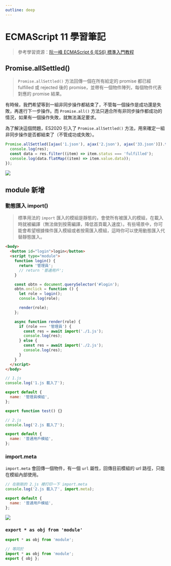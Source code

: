 ```yaml
---
outline: deep
---
```


# ECMAScript 11 學習筆記

> 參考學習資源：[阮一峰 ECMAScript 6 (ES6) 標準入門教程](https://es6.ruanyifeng.com/)

## Promise.allSettled()

> `Promise.allSettled()` 方法回傳一個在所有給定的 promise 都已經 fulfilled 或 rejected 後的 promise，並帶有一個物件陣列，每個物件代表對應的 promise 結果。

有時候，我們希望等到一組非同步操作都結束了，不管每一個操作是成功還是失敗，再進行下一步操作。而 `Promise.all()` 方法只適合所有非同步操作都成功的情況，如果有一個操作失敗，就無法滿足要求。

為了解決這個問題，ES2020 引入了 `Promise.allSettled()` 方法，用來確定一組非同步操作是否都結束了（不管成功或失敗）。

```js
Promise.allSettled([ajax('1.json'), ajax('2.json'), ajax('33.json')]).then((res) => {
  console.log(res);
  const data = res.filter((item) => item.status === 'fulfilled');
  console.log(data.flatMap((item) => item.value.data));
});
```

![](https://i.imgur.com/P0hTRlY.png)

## module 新增

### 動態匯入 import()

> 標準用法的 `import` 匯入的模組是靜態的，會使所有被匯入的模組，在載入時就被編譯（無法做到按需編譯，降低首頁載入速度）。有些場景中，你可能會希望根據條件匯入模組或者按需匯入模組，這時你可以使用動態匯入代替靜態匯入。

```html
<body>
  <button id="login">login</button>
  <script type="module">
    function login() {
      return '管理員';
      // return '普通用戶';
    }

    const obtn = document.querySelector('#login');
    obtn.onclick = function () {
      let role = login();
      console.log(role);

      render(role);
    };

    async function render(role) {
      if (role === '管理員') {
        const res = await import('./1.js');
        console.log(res);
      } else {
        const res = await import('./2.js');
        console.log(res);
      }
    }
  </script>
</body>
```

```js
// 1.js
console.log('1.js 載入了');

export default {
  name: '管理員模組',
};

export function test() {}

// 2.js
console.log('2.js 載入了');

export default {
  name: '普通用戶模組',
};
```

### import.meta

`import.meta` 會回傳一個物件，有一個 `url` 屬性，回傳目前模組的 url 路徑，只能在模組內部使用。

```js
// 在剛剛的 2.js 裡打印一下 import.meta
console.log('2.js 載入了', import.meta);

export default {
  name: '普通用戶模組',
};
```

![](https://i.imgur.com/dUGzBuv.png)

### `export * as obj from 'module'`

```js
export * as obj from 'module';

// 等同於
import * as obj from 'module';
export { obj };
```
